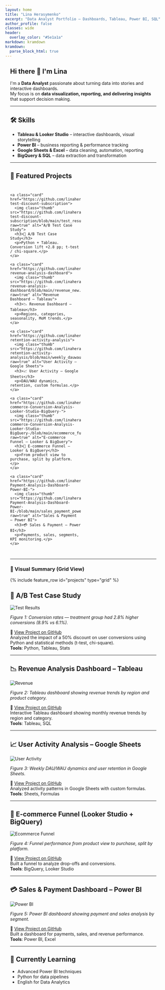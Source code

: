 ```yaml
---
layout: home
title: "Lina Herasymenko"
excerpt: "Data Analyst Portfolio – Dashboards, Tableau, Power BI, SQL"
author_profile: false
classes: wide
header:
  overlay_color: "#5e1a1a"
markdown: kramdown
kramdown:
  parse_block_html: true
---
```


<style>
/* ==== Grid + Cards ==== */
.container-narrow{max-width:1200px;margin:0 auto;padding:0 16px;}
.grid{display:grid;gap:16px;}
.grid.cols-3{grid-template-columns:repeat(3,minmax(0,1fr));}
.grid.cols-2{grid-template-columns:repeat(2,minmax(0,1fr));}
@media (max-width:1024px){.grid.cols-3{grid-template-columns:repeat(2,1fr);} }
@media (max-width:680px){.grid.cols-3,.grid.cols-2{grid-template-columns:1fr;} }

.card{background:#fff;border:1px solid #e9e9e9;border-radius:14px;padding:14px;
box-shadow:0 2px 10px rgba(0,0,0,.04);transition:transform .15s,box-shadow .15s;
overflow:hidden;text-decoration:none;color:inherit;display:block}
.card:hover{transform:translateY(-2px);box-shadow:0 6px 18px rgba(0,0,0,.08);}
.card h3{margin:0 0 8px;font-size:1.02rem;line-height:1.35}
.card p{margin:6px 0 0;color:#555;font-size:.95rem}
.card .thumb{width:100%;height:170px;object-fit:cover;border-radius:10px;margin:8px 0}
.section{margin:28px 0}
.section>h2{margin:0 0 12px;font-size:1.25rem;border-left:4px solid #5e1a1a;padding-left:10px}
figure figcaption{font-size:.9rem;color:#666}
</style>

<div class="container-narrow">

## Hi there 👋 I'm Lina

I'm a **Data Analyst** passionate about turning data into stories and interactive dashboards.  
My focus is on **data visualization, reporting, and delivering insights** that support decision making.

---

## 🛠 Skills

- **Tableau & Looker Studio** – interactive dashboards, visual storytelling  
- **Power BI** – business reporting & performance tracking  
- **Google Sheets & Excel** – data cleaning, automation, reporting  
- **BigQuery & SQL** – data extraction and transformation  

---

## 📂 Featured Projects

<div class="section">
  <div class="grid cols-3">

    <a class="card" href="https://github.com/linaherasymenko/ab-test-discount-subscription">
      <img class="thumb" src="https://github.com/linaherasymenko/ab-test-discount-subscription/blob/main/test_results.png?raw=true" alt="A/B Test Case Study">
      <h3>🧪 A/B Test Case Study</h3>
      <p>Python + Tableau. Conversion lift +2.8 pp; t-test / chi-square.</p>
    </a>

    <a class="card" href="https://github.com/linaherasymenko/tableau-revenue-analysis-dashboard">
      <img class="thumb" src="https://github.com/linaherasymenko/tableau-revenue-analysis-dashboard/blob/main/revenue_new.png?raw=true" alt="Revenue Dashboard – Tableau">
      <h3>📉 Revenue Dashboard – Tableau</h3>
      <p>Regions, categories, seasonality, MoM trends.</p>
    </a>

    <a class="card" href="https://github.com/linaherasymenko/user-retention-activity-analysis">
      <img class="thumb" src="https://github.com/linaherasymenko/user-retention-activity-analysis/blob/main/weekly_dauwau_dynamics.png?raw=true" alt="User Activity – Google Sheets">
      <h3>📈 User Activity – Google Sheets</h3>
      <p>DAU/WAU dynamics, retention, custom formulas.</p>
    </a>

    <a class="card" href="https://github.com/linaherasymenko/E-commerce-Conversion-Analysis-Looker-Studio-BigQuery-">
      <img class="thumb" src="https://github.com/linaherasymenko/E-commerce-Conversion-Analysis-Looker-Studio-BigQuery-/blob/main/ecommerce_funnel.png?raw=true" alt="E-commerce Funnel – Looker & BigQuery">
      <h3>🛒 E-commerce Funnel – Looker & BigQuery</h3>
      <p>From product view to purchase, split by platform.</p>
    </a>

    <a class="card" href="https://github.com/linaherasymenko/Sales-Payment-Analysis-Dashboard-Power-BI-">
      <img class="thumb" src="https://github.com/linaherasymenko/Sales-Payment-Analysis-Dashboard-Power-BI-/blob/main/sales_payment_power_BI.png?raw=true" alt="Sales & Payment – Power BI">
      <h3>💳 Sales & Payment – Power BI</h3>
      <p>Payments, sales, segments, KPI monitoring.</p>
    </a>

  </div>
</div>

---

### 💼 Visual Summary (Grid View)
{% include feature_row id="projects" type="grid" %}


## 🧪 A/B Test Case Study

![Test Results](https://github.com/linaherasymenko/ab-test-discount-subscription/blob/main/test_results.png?raw=true)

*Figure 1: Conversion rates — treatment group had 2.8% higher conversions (8.9% vs 6.1%).*

🔗 [View Project on GitHub](https://github.com/linaherasymenko/ab-test-discount-subscription)  
Analyzed the impact of a 50% discount on user conversions using Python and statistical methods (t-test, chi-square).  
**Tools**: Python, Tableau, Stats

---

## 📉 Revenue Analysis Dashboard – Tableau

![Revenue](https://github.com/linaherasymenko/tableau-revenue-analysis-dashboard/blob/main/revenue_new.png?raw=true)

*Figure 2: Tableau dashboard showing revenue trends by region and product category.*

🔗 [View Project on GitHub](https://github.com/linaherasymenko/tableau-revenue-analysis-dashboard)  
Interactive Tableau dashboard showing monthly revenue trends by region and category.  
**Tools**: Tableau, SQL

---

## 📈 User Activity Analysis – Google Sheets

![User Activity](https://github.com/linaherasymenko/user-retention-activity-analysis/blob/main/weekly_dauwau_dynamics.png?raw=true)

*Figure 3: Weekly DAU/WAU dynamics and user retention in Google Sheets.*

🔗 [View Project on GitHub](https://github.com/linaherasymenko/user-retention-activity-analysis)  
Analyzed activity patterns in Google Sheets with custom formulas.  
**Tools**: Sheets, Formulas

---

## 🛒 E-commerce Funnel (Looker Studio + BigQuery)

![Ecommerce Funnel](https://github.com/linaherasymenko/E-commerce-Conversion-Analysis-Looker-Studio-BigQuery-/blob/main/ecommerce_funnel.png?raw=true)

*Figure 4: Funnel performance from product view to purchase, split by platform.*

🔗 [View Project on GitHub](https://github.com/linaherasymenko/E-commerce-Conversion-Analysis-Looker-Studio-BigQuery-)  
Built a funnel to analyze drop-offs and conversions.  
**Tools**: BigQuery, Looker Studio

---

## 💳 Sales & Payment Dashboard – Power BI

![Power BI](https://github.com/linaherasymenko/Sales-Payment-Analysis-Dashboard-Power-BI-/blob/main/sales_payment_power_BI.png?raw=true)

*Figure 5: Power BI dashboard showing payment and sales analysis by segment.*

🔗 [View Project on GitHub](https://github.com/linaherasymenko/Sales-Payment-Analysis-Dashboard-Power-BI-)  
Built a dashboard for payments, sales, and revenue performance.  
**Tools**: Power BI, Excel

---

## 🌱 Currently Learning

- Advanced Power BI techniques  
- Python for data pipelines  
- English for Data Analytics

</div>
